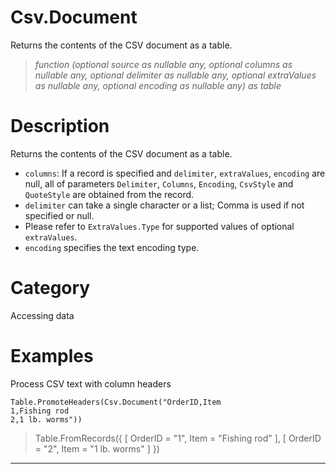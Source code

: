 ﻿# Csv.Document
Returns the contents of the CSV document as a table.
> _function (optional source as nullable any, optional columns as nullable any, optional delimiter as nullable any, optional extraValues as nullable any, optional encoding as nullable any) as table_
# Description 
Returns the contents of the CSV document as a table.
    <ul>
     <li> <code>columns</code>: If a record is specified and <code>delimiter</code>, <code>extraValues</code>, <code>encoding</code> are null, all of parameters <code>Delimiter</code>, <code>Columns</code>, <code>Encoding</code>, <code>CsvStyle</code> and <code>QuoteStyle</code> are obtained from the record.</li>
     <li> <code>delimiter</code> can take a single character or a list; Comma is used if not specified or null.</li>
     <li> Please refer to <code>ExtraValues.Type</code> for supported values of optional <code>extraValues</code>.</li>
     <li> <code>encoding</code> specifies the text encoding type.</li>
    </ul>
    
# Category 
Accessing data
# Examples 
Process CSV text with column headers
```
Table.PromoteHeaders(Csv.Document("OrderID,Item
1,Fishing rod
2,1 lb. worms"))
```
> Table.FromRecords({
    [ OrderID = "1", Item = "Fishing rod" ],
    [ OrderID = "2", Item = "1 lb. worms" ]
})
***
